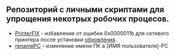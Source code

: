 ## Репозиторий с личными скриптами для упрощения некотрых робочих процесов.  

- [PrinterFIX](https://github.com/dima101097/Windows-cmd-bat/blob/main/PrinterFIX.cmd) - избавление от ошибки 0x0000011b для сетевого принтера после установки [обновления](https://support.microsoft.com/en-us/topic/kb5005010-restricting-installation-of-new-printer-drivers-after-applying-the-july-6-2021-updates-31b91c02-05bc-4ada-a7ea-183b129578a7).  
- [renamePC](https://github.com/dima101097/Windows-cmd-bat/blob/main/renamePC.bat) - изменение имени ПК в [ИМЯ пользователя]-PC
